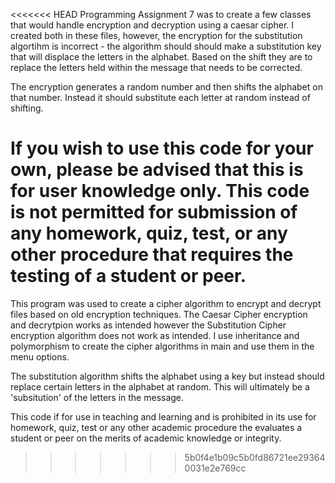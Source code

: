 <<<<<<< HEAD
Programming Assignment 7 was to create a few classes that would handle encryption and decryption using a caesar cipher.
I created both in these files, however, the encryption for the substitution algortihm is incorrect - the algorithm should
should make a substitution key that will displace the letters in the alphabet. Based on the shift they are to replace the letters
held within the message that needs to be corrected.

The encryption generates a random number and then shifts the alphabet on that number. Instead it should substitute each letter
at random instead of shifting.

If you wish to use this code for your own, please be advised that this is for user knowledge only. This code is not permitted for submission of any homework, quiz, test, or any other procedure that requires the testing of a student or peer.
=======
This program was used to create a cipher algorithm to encrypt and decrypt files based on old encryption techniques. The Caesar
Cipher encryption and decrytpion works as intended however the Substitution Cipher encryption algorithm does not work as intended.
I use inheritance and polymorphism to create the cipher algorithms in main and use them in the menu options.

The substitution algorithm shifts the alphabet using a key but instead should replace certain letters in the alphabet at random.
This will ultimately be a 'subsitution' of the letters in the message.

This code if for use in teaching and learning and is prohibited in its use for homework, quiz, test or any other academic procedure
the evaluates a student or peer on the merits of academic knowledge or integrity.
>>>>>>> 5b0f4e1b09c5b0fd86721ee293640031e2e769cc
